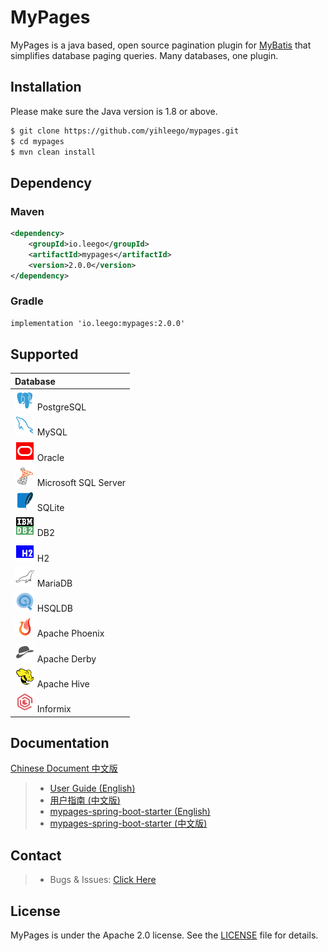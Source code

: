 # MyPages

MyPages is a java based, open source pagination plugin for [MyBatis](https://github.com/mybatis/mybatis-3) that simplifies database paging queries. Many databases, one plugin.

## Installation

Please make sure the Java version is 1.8 or above.

```bash
$ git clone https://github.com/yihleego/mypages.git
$ cd mypages
$ mvn clean install
```

## Dependency

### Maven

```xml
<dependency>
    <groupId>io.leego</groupId>
    <artifactId>mypages</artifactId>
    <version>2.0.0</version>
</dependency>
```

### Gradle

```xml
implementation 'io.leego:mypages:2.0.0'
```

## Supported

|Database|
|:---|
|![PostgreSQL](docs/databases/postgresql.svg) PostgreSQL|
|![MySQL](docs/databases/mysql.svg) MySQL|
|![Oracle](docs/databases/oracle.svg) Oracle|
|![Microsoft SQL Server](docs/databases/sql_server.svg) Microsoft SQL Server|
|![SQLite](docs/databases/sqlite.svg) SQLite|
|![DB2](docs/databases/db2.svg) DB2|
|![H2](docs/databases/h2.svg) H2|
|![MariaDB](docs/databases/mariadb.svg) MariaDB|
|![HSQLDB](docs/databases/hsqldb.svg) HSQLDB|
|![Apache Phoenix](docs/databases/apache_phoenix.svg) Apache Phoenix|
|![Apache Derby](docs/databases/apache_derby.svg) Apache Derby|
|![Apache Hive](docs/databases/hive.svg) Apache Hive|
|![Informix](docs/databases/informix.svg) Informix|

## Documentation

[Chinese Document 中文版](README.ZH_CN.md)

> * [User Guide (English)](mypages/README.md)
> * [用户指南 (中文版)](mypages/README.ZH_CN.md)
> * [mypages-spring-boot-starter (English)](mypages-spring-boot-starter/README.md)
> * [mypages-spring-boot-starter (中文版)](mypages-spring-boot-starter/README.ZH_CN.md)

## Contact

> * Bugs & Issues: [Click Here](https://github.com/yihleego/mypages/issues)

## License

MyPages is under the Apache 2.0 license. See the [LICENSE](LICENSE.txt) file for details.